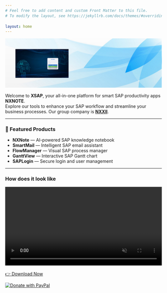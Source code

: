 ```yaml
---
# Feel free to add content and custom Front Matter to this file.
# To modify the layout, see https://jekyllrb.com/docs/themes/#overriding-theme-defaults

layout: home
---
```

<img src="./assets/images/bg2.jpg" alt="示例图片" width="1024">

Welcome to **XSAP**, your all-in-one platform for smart SAP productivity apps **NXNOTE**.  
Explore our tools to enhance your SAP workflow and streamline your business processes. 
Our group company is [**NXXII**](https://nxxii.com).

---

### 🚀 Featured Products
- **NXNote** — AI-powered SAP knowledge notebook  
- **SmartMail** — Intelligent SAP email assistant  
- **FlowManager** — Visual SAP process manager  
- **GanttView** — Interactive SAP Gantt chart  
- **SAPLogin** — Secure login and user management

---
 
### How does it look like
<video autoplay loop muted playsinline controls style="width: 100%; max-width: 750px; height: auto;">
  <source src="./assets/videos/nxnote.webm" type="video/webm">
</video>


[👉 Download Now](/download/Release2.0.zip)

<a href="https://paypal.me/yangshuming/20USD" target="_blank">
  <img src="https://www.paypalobjects.com/en_US/i/btn/btn_donateCC_LG.gif" alt="Donate with PayPal">
</a>